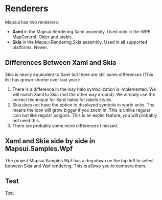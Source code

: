 # Renderers

Mapsui has two renderers:
- **Xaml** in the Mapsui.Rendering.Xaml assembly. Used only in the WPF MapControl. Older and stable. 
- **Skia** in the Mapsui.Rendering.Skia assembly. Used in all supported platforms. Newer.

## Differences Between Xaml and Skia
Skia is nearly equivalent to Xaml but there are still some differences (This list has grown shorter over last year):
1. There is a difference in the way halo symbolization is implemented. We will match Xaml to Skia (not the other way around). We already use the correct technique for Xaml halos for labels styles.
1. Skia does not have the option to displayed symbols in world units. The means the icon will grow bigger if you zoom in. This is unlike regular icon but like regular polgons. This is an exotic feature, you will probably not need this. 
1. There are probably some more differences I missed.

## Xaml and Skia side by side in Mapsui.Samples.Wpf
The project Mapsui.Samples.Wpf has a dropdown on the top left to select between Skia and Wpf rendering. This is allows you to compare them.

## Test
[Test](mytest)
